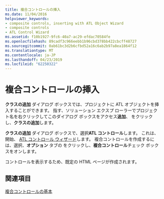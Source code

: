 ```yaml
---
title: 複合コントロールの挿入
ms.date: 11/04/2016
helpviewer_keywords:
- composite controls, inserting with ATL Object Wizard
- composite controls
- ATL Control Wizard
ms.assetid: f10b1927-9fc6-40a7-ac29-efdac70584fe
ms.openlocfilehash: 89cadf3c966eebb1b96cbd378bb422cbcff48727
ms.sourcegitcommit: 0ab61bc3d2b6cfbd52a16c6ab2b97a8ea1864f12
ms.translationtype: MT
ms.contentlocale: ja-JP
ms.lasthandoff: 04/23/2019
ms.locfileid: "62250322"
---
```

# <a name="inserting-a-composite-control"></a>複合コントロールの挿入

**クラスの追加** ダイアログ ボックスでは、プロジェクトに ATL オブジェクトを挿入することができます。 指す、ソリューション エクスプ ローラーでプロジェクト名を右クリックしてこのダイアログ ボックスをアクセス**追加**、 をクリックし、**クラスの追加**します。

**クラスの追加** ダイアログ ボックスで、選択**ATL コントロール**します。 これは、開始、 [ATL コントロール ウィザード](../atl/reference/atl-control-wizard.md)します。 複合コントロールを作成するには、選択、**オプション** タブの  をクリックし、**複合コントロール**チェック ボックスをオンします。

コントロールを表示するため、既定の HTML ページが作成されます。

## <a name="see-also"></a>関連項目

[複合コントロールの基本](../atl/atl-composite-control-fundamentals.md)
